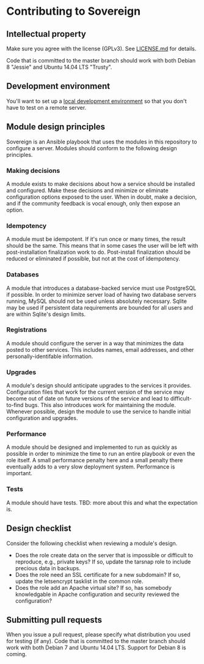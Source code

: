 # Contributing to Sovereign

## Intellectual property

Make sure you agree with the license (GPLv3). See [LICENSE.md](./LICENSE.md) for details.

Code that is committed to the master branch should work with both Debian 8 "Jessie" and Ubuntu 14.04 LTS "Trusty".

## Development environment

You'll want to set up a [local development environment](https://github.com/sovereign/sovereign/wiki/Development-Environment) so that you don't have to test on a remote server.

## Module design principles

Sovereign is an Ansible playbook that uses the modules in this repository to configure a server. Modules should conform to the following design principles.

### Making decisions

A module exists to make decisions about how a service should be installed and configured. Make these decisions and minimize or eliminate configuration options exposed to the user. When in doubt, make a decision, and if the community feedback is vocal enough, only then expose an option.

### Idempotency

A module must be idempotent. If it's run once or many times, the result should be the same. This means that in some cases the user will be left with post-installation finalization work to do. Post-install finalization should be reduced or eliminated if possible, but not at the cost of idempotency.

### Databases

A module that introduces a database-backed service must use PostgreSQL if possible.  In order to minimize server load of having two database servers running, MySQL should not be used unless absolutely necessary. Sqlite may be used if persistent data requirements are bounded for all users and are within Sqlite's design limits.

### Registrations

A module should configure the server in a way that minimizes the data posted to other services. This includes names, email addresses, and other personally-identifable information. 

### Upgrades

A module's design should anticipate upgrades to the services it provides. Configuration files that work for the current version of the service may become out of date on future versions of the service and lead to difficult-to-find bugs. This also introduces work for maintaining the module.  Whenever possible, design the module to use the service to handle initial configuration and upgrades.

### Performance

A module should be designed and implemented to run as quickly as possible in order to minimize the time to run an entire playbook or even the role itself. A small performance penalty here and a small penalty there eventually adds to a very slow deployment system. Performance is important.

### Tests

A module should have tests. TBD: more about this and what the expectation is.

## Design checklist

Consider the following checklist when reviewing a module's design.

- Does the role create data on the server that is impossible or difficult to reproduce, e.g., private keys? If so, update the tarsnap role to include precious data in backups.
- Does the role need an SSL certificate for a new subdomain?  If so, update the letsencrypt tasklist in the common role.
- Does the role add an Apache virtual site?  If so, has somebody knowledgable in Apache configuration and security reviewed the configuration?

## Submitting pull requests

When you issue a pull request, please specify what distribution you used for testing (if any).  Code that is committed to the master branch should work with both Debian 7 and Ubuntu 14.04 LTS.  Support for Debian 8 is coming.

